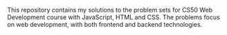 This repository contains my solutions to the problem sets for CS50 Web Development course with JavaScript, HTML and CSS. The problems focus on web development, with both frontend and backend technologies.
